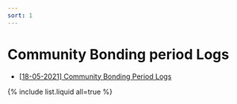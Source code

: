 ```yaml
---
sort: 1
---
```


# Community Bonding period Logs

- [ [18-05-2021] Community Bonding Period Logs](Logs/week_0.1.md)

{% include list.liquid all=true %}